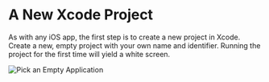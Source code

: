 # A New Xcode Project

As with any iOS app, the first step is to create a new project in Xcode. Create a new, empty project with your own name and identifier. Running the project for the first time will yield a white screen.

![Pick an Empty Application](images/ios_new_xcode_project_1.png)
